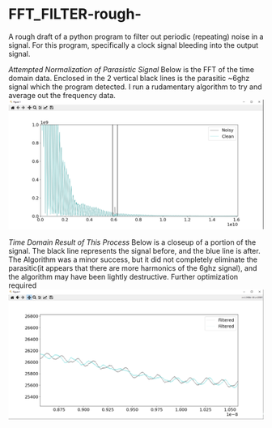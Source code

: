 # FFT_FILTER-rough-
A rough draft of a python program to filter out periodic (repeating) noise in a signal. For this program, specifically a clock signal bleeding into the output signal.

*Attempted Normalization of Parasistic Signal*
Below is the FFT of the time domain data.  Enclosed in the 2 vertical black lines is the parasitic ~6ghz signal which the program detected.  I run a rudamentary algorithm to try and average out the frequency data.
![Screenshot](Screenshot_FreqDomain.png)

*Time Domain Result of This Process*
Below is a closeup of a portion of the signal. The black line represents the signal before, and the blue line is after.  The Algorithm was a minor success, but it did not completely eliminate the parasitic(it appears that there are more harmonics of the 6ghz signal), and the algorithm may have been lightly destructive.  Further optimization required
![Screenshot](Screenshot_TimeDomain_Close.png)
